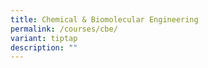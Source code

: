 ```yaml
---
title: Chemical & Biomolecular Engineering
permalink: /courses/cbe/
variant: tiptap
description: ""
---
```

